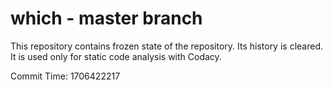 # which - master branch

This repository contains frozen state of the repository.
Its history is cleared. It is used only for static code
analysis with Codacy.

Commit Time: 1706422217